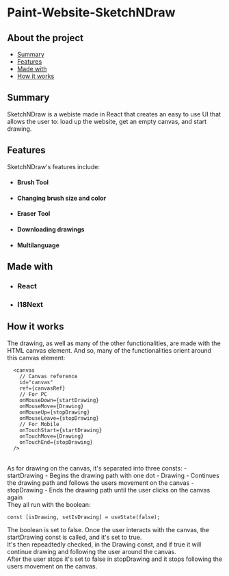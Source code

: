 # Paint-Website-SketchNDraw

## About the project
- [Summary](#Summary)
- [Features](#Features)
- [Made with](#Made-with)
- [How it works](#How-it-works)

## Summary
SketchNDraw is a webiste made in React that creates an easy to use UI that allows the user to: load up the website, get an empty canvas, and start drawing.

## Features
  SketchNDraw's features include:
- #### Brush Tool
- #### Changing brush size and color
- #### Eraser Tool
- #### Downloading drawings
- #### Multilanguage

## Made with
- ### React
- ### I18Next

## How it works
The drawing, as well as many of the other functionalities, are made with the HTML canvas element.
And so, many of the functionalities orient around this canvas element:

      <canvas
        // Canvas reference
        id="canvas"
        ref={canvasRef}
        // For PC
        onMouseDown={startDrawing}
        onMouseMove={Drawing}
        onMouseUp={stopDrawing}
        onMouseLeave={stopDrawing}
        // For Mobile
        onTouchStart={startDrawing}
        onTouchMove={Drawing}
        onTouchEnd={stopDrawing}
      />

<br />
As for drawing on the canvas, it's separated into three consts:
- startDrawing - Begins the drawing path with one dot
-  Drawing - Continues the drawing path and follows the users movement on the canvas
- stopDrawing - Ends the drawing path until the user clicks on the canvas again

<br />
They all run with the boolean:

    const [isDrawing, setIsDrawing] = useState(false);

The boolean is set to false.
Once the user interacts with the canvas, the startDrawing const is called, and it's set to true. <br />
It's then repeadtedly checked, in the Drawing const, and if true it will continue drawing and following the user around the canvas. <br />
After the user stops it's set to false in stopDrawing and it stops following the users movement on the canvas.
